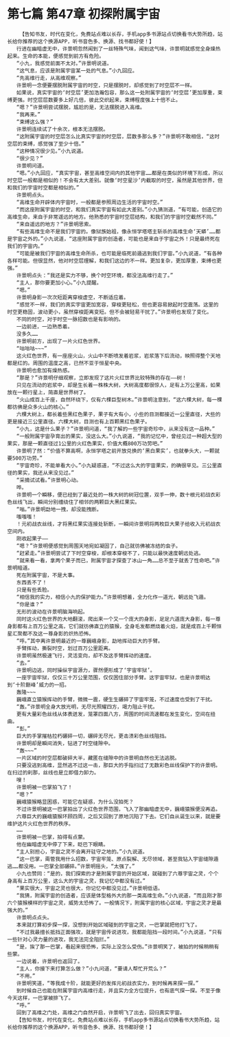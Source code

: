 # 第七篇 第47章 初探附属宇宙
        【告知书友，时代在变化，免费站点难以长存，手机app多书源站点切换看书大势所趋，站长给你推荐的这个换源APP，听书音色多、换源、找书都好使！】
       行进在幽暗虚无中，许景明忽然闻到了一丝特殊气味，闻到这气味，许景明就感觉全身燥热起来。生命的本能，便感觉到前方有危险。
       “小九，我感觉前面不太对。”许景明说道。
       “这气息，应该是附属宇宙某一处的气息。”小九回应。
       “先高维行走，从高维观察。”
       许景明一念便要摆脱附属宇宙的时空，只是摆脱时，却感觉到了时空层不一样。
       如果说，真实宇宙的‘时空层’更加浩瀚包容，那么这一处附属宇宙的‘时空层’更加厚重，束缚更强。时空层层数要多上好几倍，彼此交织起来，束缚程度强上十倍不止。
       “嗯？”许景明尝试摆脱，尴尬的是，无法摆脱进入高维。
       “我再来。”
       “束缚这么强？”
       许景明连续试了十余次，根本无法摆脱。
       “这附属宇宙的时空层怎么比真实宇宙的时空层，层数多那么多？”许景明不敢相信，“这时空层的束缚，感觉强了至少十倍。”
       “这种情况很少见。”小九说道。
       “很少见？”
       许景明问道。
       “嗯。”小九回应，“真实宇宙，甚至高维空间内的其他宇宙……都是在类似的环境下形成，所以时空层一般都是相似的！不会有太大差别。就像‘时空星沙’内截取的时空，虽然是其他世界，但和我们的宇宙时空都是相似的。”
       许景明点头。
       “高维生命开辟体内宇宙时，一般都是参照周边生活的宇宙时空。”
       “而这座附属宇宙的时空，和我们真实宇宙有如此大差别。”小九猜测道，“有可能，创造它的高维生命，来自于非常遥远的地方。他熟悉的宇宙时空层结构，和我们的宇宙时空截然不同。”
       “来自遥远的地方？”许景明思索。
       “有些高维生命不是我们宇宙的。像狱族始祖，像永恒学塔塔主斩杀的高维生命‘天蟒’……都是宇宙之外的。”小九说道，“这座附属宇宙的创造者，可能也是来自于宇宙之外！只是最终死在我们的宇宙内。”
       “可能是被我们宇宙的高维生命所杀，也可能是临死前遁逃到我们宇宙。”小九说道，“有各种各样可能。但很显然，他对时空层理解，和我们这边的不一样。更加复杂，更加厚重，束缚也更强。”
       许景明点头：“我还是实力不够，换个时空环境，都没法高维行走了。”
       “主人，那你要更加小心。”小九提醒。
       “嗯。”
       许景明身影一次次短距离穿梭虚空，不断适应着。
       “感觉不一样，我们的真实宇宙更加宽容，穿梭更轻松，但也更容易掀起时空震荡。这里的时空更稳固，波动更小，虽然穿梭距离变短。但不会被轻易干扰了。”许景明也发现了变化。
       不同的时空，对于时空一脉招数也是有影响的。
       一边前进，一边熟悉着。
       没多久……
       许景明前方，出现了一片火红色世界。
       “咕咕咕~~~”
       这火红色世界，有一座座火山，火山中不断喷发着岩浆，岩浆落下后流动，映照得整个天地都是红的。周围的温度之高，已然不亚于恒星中央。
       许景明也愈加有燥热感。
       “那是？”许景明仔细观察，立即发现了这片火红世界比较特殊的存在——树！
       只见在流动的岩浆中，却是生长着一株株大树，大树高度都很惊人，足有上万公里高，如果放在一颗行星上，简直是世界树了。
       “火山成百上千座，自然环绕下，仅有六棵巨型树木。”许景明注意到，“这六棵大树，每一棵都彷佛是众多火山的核心。”
       六棵大树上，都长着些黑红色果子，果子有大有小，小些的目测都接近一公里直径，大些的更是接近三公里直径。六棵大树，目测也有上百颗黑红色果子。
       “小九，这是什么果子？”许景明问道，“我了解的一些宇宙奇珍中，从来没有这一品种。”
       “一般附属宇宙孕育出的果实，没这么大。”小九说道，“我的记忆中，曾经见过一种超大型的果实，那是一颗直径过1公里的火红色果实，价值大概800万功劳吧。”
       许景明了然：“价值不算高啊，永恒学塔之前开放兑换的‘黑白果实’，也就拳头大，一颗就要500万功劳。”
       “宇宙奇珍，不能单看大小。”小九疑惑道，“不过这么大的宇宙果实，的确很罕见。三公里直径的果实，我还从来没见过。”
       “采摘试试看。”许景明心动。
       哗。
       许景明一个瞬移，便已经到了最近处的一株大树的树冠位置，双手一伸，数十根元初战衣彩色丝线飞出，瞬间分别缠绕住了相邻的两颗巨大黑红果实。
       “嗡。”许景明勐地一拽，却没能拽断。
       嗤嗤嗤！
       ！元初战衣丝线，才将黑红果实连接处斩断，一瞬间许景明将两枚巨大果子给收入元初战衣空间内。
       刚收起果子——
       “嗯？”许景明便感觉到周围天地宛如凝固了，自己就彷佛被冻结的虫子。
       “赶紧走。”许景明尝试了下时空穿梭，却根本穿梭不了，只能以最快速度朝远处逃。
       “就来看一看，拿两个果子而已，附属宇宙才探查了冰山一角……总不至于就丢了性命吧。”许景明暗道。
       死在附属宇宙，不是大事。
       东西丢不了！
       只是有些丢脸。
       “相信我的实力，相信小九的保护能力。”许景明想着，全力化作一道光，朝远处飞遁。
       “你是谁？”
       无形的波动在许景明脑海响起。
       同时这火红色世界的大地翻滚，爬出来一个又一个庞大的身影，足足六道庞大身影，每一尊身影都有上百万公里之高，它们就彷佛直立的猿猴，全身毛发都燃烧着火焰，就是成百上千颗恒星汇聚都不及这一尊身影的炽热恐怖。
       “呼。”其中离许景明最近的一尊巍峨身影，勐地挥动巨大的手臂。
       手臂挥动，撕裂时空，划过百万公里距离。
       许景明虽然极速飞行，灵活变向，却不及这手臂挥动的速度。
       “去。”
       许景明边逃，同时操纵宇宙源力，骤然便形成了‘宇宙牢狱’。
       一座宇宙牢狱，仅仅三十万公里范围，仅仅困住部分手臂。这宇宙牢狱，也是许景明达到‘十阶巅峰’威力的一招。
       轰隆~~~
       巍峨直立猿猴挥动的手臂，微微一震，硬生生碾碎了宇宙牢笼，不过速度也受到了干扰。
       “轰。”许景明全身大放光明，无尽光照耀四方，竭力阻止干扰。
       更有大量彩色丝线从体表迸发，笼罩四面八方，周围的时间流速都在发生变化，空间在扭曲。
       “彭。”
       巨大的手掌摧枯拉朽碾碎一切，碾碎无尽光，更击溃彩色丝线阻挡。
       许景明却是瞬间消失，钻进了时空缝隙中。
       “轰~~~”
       一片区域的时空层都破碎大半，藏匿在缝隙中的许景明自然也无法逃脱。
       只要没逃到高维，显然逃不过这一击，那巨大的手指扫过了无数彩色丝线保护下的许景明。在扫过的刹那，丝线也是立即借力卸力。
       嗖！
       许景明被一巴掌拍飞了！
       “嗯？”
       巍峨猿猴略显困惑，可能它在疑惑，为什么没拍死？
       不过许景明被这一巴掌拍出了火红色世界范围，飞入了那幽暗虚无中，巍峨猿猴便没再追。
       六尊巨大的巍峨猿猴环顾四周，之后又回到了原地沉陷了下去。它们自从诞生以来，就是要维护这片火红色世界的秩序。
       ……
       许景明被一巴掌，拍得有点蒙。
       他在幽暗虚无中停了下来，眨巴下眼睛。
       “主人别担心，宇宙之灵不会离开驻守之地的。”小九说道。
       “这一巴掌，甭管我用什么招数，宇宙牢笼、原点裂解、无尽领域，甚至我钻入宇宙缝隙遁逃……都没用。一巴掌全部碾碎。”许景明摇头，“太强了。”
       小九也赞同：“是的，我们探索的才是附属宇宙的开始区域，就碰到了六尊宇宙之灵，个个身高有上百万公里，这么大的宇宙之灵，我记忆中都没有过。”
       “果实很大，宇宙之灵也很大，你记忆中都没见过。”许景明低语。
       “我猜，附属宇宙的创造者，应该是体型格外大的那一类高维生命。”小九说道，“而且刚才那六个猿猴模样的宇宙之灵，威势太恐怖了。一般情况下，附属宇宙的核心区域，宇宙之灵才是最强大的。”
       许景明点点头。
       本来就打算初步探一探，没想到开始区域碰到的宇宙之灵，一巴掌就把他打飞了。
       “不过我最擅长抵挡正面强攻，就是宇宙传说进攻，我都能阻挡一段时间。”小九说道，“只有一些针对心灵力量的进攻，我无法完全阻拦。”
       “是，挨了那一巴掌，看起来很恐怖，实际上没怎么受伤。”许景明笑了，被拍的时候稍稍有些蒙。
       一边说着，许景明也返回了。
       “主人，你接下来打算怎么做？”小九问道，“要请人帮忙开荒么？”
       “不用。”
       许景明笑道，“等我成十阶，就能更好的发挥元初战衣实力，到时候再来探一探。”
       到时候自己也能在附属宇宙内高维行走，并且实力全方位提升，也有底气探一探。不至于像今天这样，一巴掌被排飞了。
       “呼。”
       回到了高维之门处，高维之门自然开启，许景明飞了出去，回归真实宇宙。
       【告知书友，时代在变化，免费站点难以长存，手机app多书源站点切换看书大势所趋，站长给你推荐的这个换源APP，听书音色多、换源、找书都好使！】